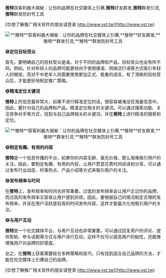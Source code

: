 **推特**获客利器大揭秘：让你的品牌在社交媒体上引爆,**推特**好友群发,**推特**群发引流,**推特**群发防封号工具

[😍想了解推广相关软件的朋友请登录 http://www.vst.tw](http://www.vst.tw)

 <center><img src="https://vst.tw/MP4/tuiguang/png/0.png" alt="**推特**获客利器大揭秘：让你的品牌在社交媒体上引爆,**推特**好友群发,**推特**群发引流,**推特**群发防封号工具"></center>

**😄定位目标受众**

首先，要明确自己的目标受众是谁。对于不同的品牌和产品，目标受众也会有所不同。例如，针对年轻人的品牌可能更倾向于使用俚语、网络流行语等方式吸引年轻人的眼球，而对于中老年人则需要使用更加正式、稳重的语言。有了清晰的目标受众后，才能更好地制定推广策略。

**😄精准定位关键词**

**推特**上的信息量非常大，如果不进行精准定位的话，很容易被淹没在海量信息中。因此，要针对自己的品牌和产品，精准定位相关的关键词。可以通过搜索功能、关注竞争对手等方式，找到与自己品牌相关的关键词，并在**推特**上进行精准的搜索和定位。

 <center><img src="https://vst.tw/MP4/tuiguang/png/5.png" alt="**推特**获客利器大揭秘：让你的品牌在社交媒体上引爆,**推特**好友群发,**推特**群发引流,**推特**群发防封号工具"></center>

**😄制定有趣、有用的内容**

**推特**是一个信息传播的平台，如果你的内容无聊、毫无价值，那么很难吸引用户的关注。因此，要制定有趣、有用的内容，让用户愿意花费时间阅读和分享。可以通过发布行业动态、时事热点、产品介绍等方式来吸引用户的关注。

**😄发布频率与时间**

在**推特**上，发布频率和时间也非常重要。过低的发布频率会让用户忘记你的品牌，而过高的发布频率又容易让用户感到厌烦。因此，要根据自己的情况制定合理的发布频率，并且在用户活跃度较高的时间发布内容，这样才能最大化地吸引用户的关注。

**😄与用户互动**

**推特**是一个社交媒体平台，与用户互动也非常重要。可以通过回复用户的评论、提供帮助、参与话题等方式与用户进行互动，这样不仅可以提高用户的粘性，还能够增强用户对品牌的好感度。

总之，在**推特**上获客需要结合多种策略和技巧，只有找到适合自己品牌的方法，才能在社交媒体上引爆自己的品牌。

[😍想了解推广相关软件的朋友请登录 http://www.vst.tw](http://www.vst.tw)



